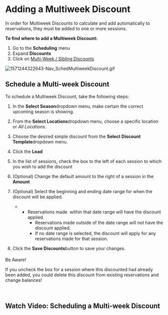 # Adding a Multiweek Discount
In order for Multiweek Discounts to calculate and add automatically to reservations, they must be added to one or more sessions.


**To find where to add a Multiweek Discount:**


1. Go to the **Scheduling** menu
2. Expand **Discounts**
3. Click on [Multi-Week / Sibling Discounts](https://www.ultracamp.com/admin/Scheduling/MultiWeekDiscount.aspx)


![1571244322643-Nav_SchedMultiweekDiscount.gif](https://help.ultracamp.com/hc/article_attachments/7466036820628/1571244322643-Nav_SchedMultiweekDiscount.gif)  
  



## Schedule a Multi-week Discount


To schedule a Multiweek Discount, take the following steps:


1. In the **Select Season**dropdown menu, make certain the correct upcoming season is showing.
2. From the **Select Locations**dropdown menu, choose a specific location or *All Locations*.
3. Choose the desired simple discount from the **Select Discount Template**dropdown menu.
4. Click the **Load**
5. In the list of sessions, check the box to the left of each session to which you wish to add the discount
6. (Optional) Change the default amount to the right of a session in the **Amount**
7. (Optional) Select the beginning and ending date range for when the discount will be applied.
	* + Reservations made  within that date range will have the discount applied.
		+ Reservations made outside of the date range will not have the discount applied.
		+ If no date range is selected, the discount will apply for any reservations made for that session.


8. Click the **Save Discounts**button to save your changes.



#### 
 Be Aware!


If you uncheck the box for a session where this discounted had already been added, you could delete this discount from existing reservations and change balances!



 


## Watch Video: Scheduling a Multi-week Discount



  
  



